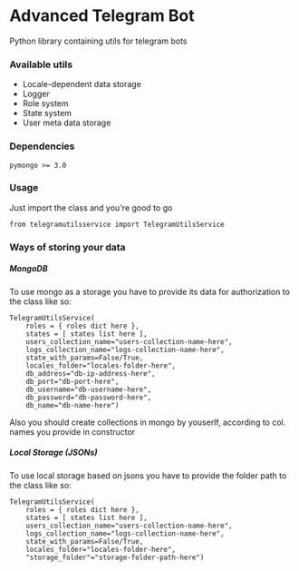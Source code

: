 # Advanced Telegram Bot
Python library containing utils for telegram bots

### Available utils
- Locale-dependent data storage
- Logger
- Role system
- State system
- User meta data storage

### Dependencies
```
pymongo >= 3.0
```

### Usage
Just import the class and you're good to go
```
from telegramutilsservice import TelegramUtilsService
```

### Ways of storing your data
##### MongoDB
To use mongo as a storage you have to provide its data for authorization to the class like so:
```
TelegramUtilsService(
	roles = { roles dict here },
	states = [ states list here ],
	users_collection_name="users-collection-name-here",
	logs_collection_name="logs-collection-name-here",
	state_with_params=False/True,
	locales_folder="locales-folder-here",
	db_address="db-ip-address-here",
	db_port="db-port-here",
	db_username="db-username-here",
	db_password="db-password-here",
	db_name="db-name-here")
```
Also you should create collections in mongo by youserlf, according to col. names you provide in constructor

##### Local Storage (JSONs)
To use local storage based on jsons  you have to provide the folder path to the class like so:
```
TelegramUtilsService(
	roles = { roles dict here },
	states = [ states list here ],
	users_collection_name="users-collection-name-here",
	logs_collection_name="logs-collection-name-here",
	state_with_params=False/True,
	locales_folder="locales-folder-here",
	"storage_folder"="storage-folder-path-here")
```